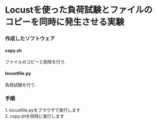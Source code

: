# Locustを使った負荷試験とファイルのコピーを同時に発生させる実験
### 作成したソフトウェア
#### copy.sh
ファイルのコピーと削除を行う.
<br>
#### locustfile.py
負荷試験を行う.

### 手順
1\. locustfile.pyをブラウザで実行します
<br>
2\. copy.shを同時に実行します
